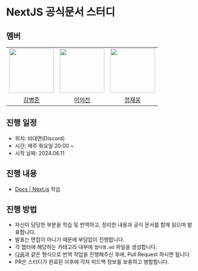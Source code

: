 # NextJS 공식문서 스터디

## 멤버

<table>
    <tr>
        <td align="center">
            <a href="https://github.com/BangDori"><img height="120px" width="120px" src="https://avatars.githubusercontent.com/u/44726494?v=4"/></a>
        </td>
        <td align="center">
            <a href="https://github.com/Legitgoons"><img height="120px" width="120px" src="https://avatars.githubusercontent.com/u/101088491?v=4"/></a>
        </td>        
        <td align="center">
            <a href="https://github.com/chachapapa"><img height="120px" width="120px" src="https://avatars.githubusercontent.com/u/119780428?v=4"/></a>
        </td>       
    </tr>
    <tr>
        <td align="center">
            <a href="https://github.com/BangDori">강병준</a>
        </td>
        <td align="center">
            <a href="https://github.com/Legitgoons">이의찬</a>
        </td>        
        <td align="center">
            <a href="https://github.com/chachapapa">정재웅</a>
        </td>
    </tr>
</table>

## 진행 일정

- 위치: 비대면(Discord)
- 시간: 매주 화요일 20:00 ~
- 시작 날짜: 2024.06.11

## 진행 내용

- [Docs | Next.js](https://nextjs.org/docs) 학습

## 진행 방법

- 자신이 담당한 부분을 학습 및 번역하고, 정리한 내용과 공식 문서를 함께 읽으며 발표합니다.
- 발표는 면접이 아니기 때문에 부담없이 진행합니다.
- 각 챕터에 해당하는 카테고리 내부에 `챕터명.md` 파일을 생성합니다.
- [다음](https://github.com/BangDori/nextjs-study/blob/main/Rule.md)과 같은 형식으로 번역 작업을 진행해주신 후에, Pull Request 하시면 됩니다.
- PR은 스터디가 완료된 이후에 각자 피드백 정보를 보충하고 병합합니다.

